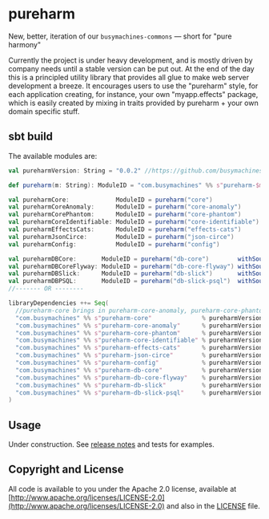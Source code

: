 # pureharm
New, better, iteration of our `busymachines-commons` — short for "pure harmony"

Currently the project is under heavy development, and is mostly driven by company needs until a stable version can be put out. At the end of the day this is a principled utility library that provides all glue to make web server development a breeze. It encourages users to use the "pureharm" style, for each application creating, for instance, your own "myapp.effects" package, which is easily created by mixing in traits provided by pureharm + your own domain specific stuff. 

## sbt build

The available modules are:

```scala
val pureharmVersion: String = "0.0.2" //https://github.com/busymachines/pureharm/releases

def pureharm(m: String): ModuleID = "com.busymachines" %% s"pureharm-$m" % pureharmVersion

val pureharmCore:             ModuleID = pureharm("core")              withSources ()
val pureharmCoreAnomaly:      ModuleID = pureharm("core-anomaly")      withSources ()
val pureharmCorePhantom:      ModuleID = pureharm("core-phantom")      withSources ()
val pureharmCoreIdentifiable: ModuleID = pureharm("core-identifiable") withSources ()
val pureharmEffectsCats:      ModuleID = pureharm("effects-cats")      withSources ()
val pureharmJsonCirce:        ModuleID = pureharm("json-circe")        withSources ()
val pureharmConfig:           ModuleID = pureharm("config")            withSources ()

val pureharmDBCore:       ModuleID = pureharm("db-core")        withSources ()
val pureharmDBCoreFlyway: ModuleID = pureharm("db-core-flyway") withSources ()
val pureharmDBSlick:      ModuleID = pureharm("db-slick")       withSources ()
val pureharmDBPSQL:       ModuleID = pureharm("db-slick-psql")  withSources ()
//------- OR --------

libraryDependencies ++= Seq(
  //pureharm-core brings in pureharm-core-anomaly, pureharm-core-phantom, and pureharm-core-identifiable.
  "com.busymachines" %% s"pureharm-core"              % pureharmVersion,
  "com.busymachines" %% s"pureharm-core-anomaly"      % pureharmVersion,
  "com.busymachines" %% s"pureharm-core-phantom"      % pureharmVersion,
  "com.busymachines" %% s"pureharm-core-identifiable" % pureharmVersion,
  "com.busymachines" %% s"pureharm-effects-cats"      % pureharmVersion,
  "com.busymachines" %% s"pureharm-json-circe"        % pureharmVersion,
  "com.busymachines" %% s"pureharm-config"            % pureharmVersion,
  "com.busymachines" %% s"pureharm-db-core"           % pureharmVersion,
  "com.busymachines" %% s"pureharm-db-core-flyway"    % pureharmVersion,
  "com.busymachines" %% s"pureharm-db-slick"          % pureharmVersion,
  "com.busymachines" %% s"pureharm-db-slick-psql"     % pureharmVersion,
)
```

## Usage
Under construction. See [release notes](https://github.com/busymachines/pureharm/releases) and tests for examples.

## Copyright and License

All code is available to you under the Apache 2.0 license, available at [http://www.apache.org/licenses/LICENSE-2.0](http://www.apache.org/licenses/LICENSE-2.0) and also in the [LICENSE](./LICENSE) file.
